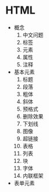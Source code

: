# HTML

- 概念
  1. 中文问题
  2. 标签
  3. 元素
  4. 属性
  5. 注释
- 基本元素
  1. 标题
  2. 段落
  3. 粗体
  4. 斜体
  5. 预格式
  6. 删除效果
  7. 下划线
  8. 图像
  9. 超链接
  10. 表格
  11. 列表
  12. 块
  13. 字体
  14. 内联框架
- 表单元素